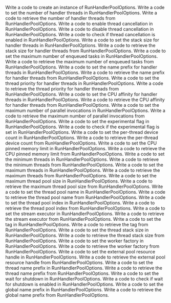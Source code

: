 Write a code to create an instance of RunHandlerPoolOptions.
Write a code to set the number of handler threads in RunHandlerPoolOptions.
Write a code to retrieve the number of handler threads from RunHandlerPoolOptions.
Write a code to enable thread cancellation in RunHandlerPoolOptions.
Write a code to disable thread cancellation in RunHandlerPoolOptions.
Write a code to check if thread cancellation is enabled in RunHandlerPoolOptions.
Write a code to set the stack size for handler threads in RunHandlerPoolOptions.
Write a code to retrieve the stack size for handler threads from RunHandlerPoolOptions.
Write a code to set the maximum number of enqueued tasks in RunHandlerPoolOptions.
Write a code to retrieve the maximum number of enqueued tasks from RunHandlerPoolOptions.
Write a code to set the name prefix for handler threads in RunHandlerPoolOptions.
Write a code to retrieve the name prefix for handler threads from RunHandlerPoolOptions.
Write a code to set the thread priority for handler threads in RunHandlerPoolOptions.
Write a code to retrieve the thread priority for handler threads from RunHandlerPoolOptions.
Write a code to set the CPU affinity for handler threads in RunHandlerPoolOptions.
Write a code to retrieve the CPU affinity for handler threads from RunHandlerPoolOptions.
Write a code to set the maximum number of parallel invocations in RunHandlerPoolOptions.
Write a code to retrieve the maximum number of parallel invocations from RunHandlerPoolOptions.
Write a code to set the experimental flag in RunHandlerPoolOptions.
Write a code to check if the experimental flag is set in RunHandlerPoolOptions.
Write a code to set the per-thread device count in RunHandlerPoolOptions.
Write a code to retrieve the per-thread device count from RunHandlerPoolOptions.
Write a code to set the CPU pinned memory limit in RunHandlerPoolOptions.
Write a code to retrieve the CPU pinned memory limit from RunHandlerPoolOptions.
Write a code to set the minimum threads in RunHandlerPoolOptions.
Write a code to retrieve the minimum threads from RunHandlerPoolOptions.
Write a code to set the maximum threads in RunHandlerPoolOptions.
Write a code to retrieve the maximum threads from RunHandlerPoolOptions.
Write a code to set the maximum thread pool size in RunHandlerPoolOptions.
Write a code to retrieve the maximum thread pool size from RunHandlerPoolOptions.
Write a code to set the thread pool name in RunHandlerPoolOptions.
Write a code to retrieve the thread pool name from RunHandlerPoolOptions.
Write a code to set the thread pool index in RunHandlerPoolOptions.
Write a code to retrieve the thread pool index from RunHandlerPoolOptions.
Write a code to set the stream executor in RunHandlerPoolOptions.
Write a code to retrieve the stream executor from RunHandlerPoolOptions.
Write a code to set the tag in RunHandlerPoolOptions.
Write a code to retrieve the tag from RunHandlerPoolOptions.
Write a code to set the thread stack size in RunHandlerPoolOptions.
Write a code to retrieve the thread stack size from RunHandlerPoolOptions.
Write a code to set the worker factory in RunHandlerPoolOptions.
Write a code to retrieve the worker factory from RunHandlerPoolOptions.
Write a code to set the external pool resource handle in RunHandlerPoolOptions.
Write a code to retrieve the external pool resource handle from RunHandlerPoolOptions.
Write a code to set the thread name prefix in RunHandlerPoolOptions.
Write a code to retrieve the thread name prefix from RunHandlerPoolOptions.
Write a code to set the wait for shutdown in RunHandlerPoolOptions.
Write a code to check if wait for shutdown is enabled in RunHandlerPoolOptions.
Write a code to set the global name prefix in RunHandlerPoolOptions.
Write a code to retrieve the global name prefix from RunHandlerPoolOptions.